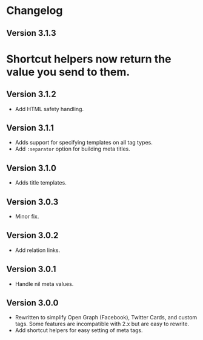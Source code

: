# Changelog

## Version 3.1.3

# Shortcut helpers now return the value you send to them.

## Version 3.1.2

* Add HTML safety handling.

## Version 3.1.1

* Adds support for specifying templates on all tag types.
* Add `:separator` option for building meta titles.

## Version 3.1.0

* Adds title templates.

## Version 3.0.3

* Minor fix.

## Version 3.0.2

* Add relation links.

## Version 3.0.1

* Handle nil meta values.

## Version 3.0.0

* Rewritten to simplify Open Graph (Facebook), Twitter Cards, and custom tags.
  Some features are incompatible with 2.x but are easy to rewrite.
* Add shortcut helpers for easy setting of meta tags.